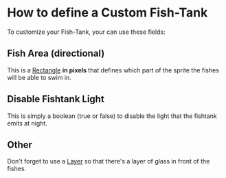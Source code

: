 # How to define a Custom Fish-Tank

To customize your Fish-Tank, your can use these fields:

## Fish Area (directional)

This is a [Rectangle](../Structures/Rectangle.md) **in pixels** that defines which part of the sprite the fishes will be able to swim in.

## Disable Fishtank Light

This is simply a boolean (true or false) to disable the light that the fishtank emits at night.

## Other

Don't forget to use a [Layer](../Furniture.md#layers) so that there's a layer of glass in front of the fishes.